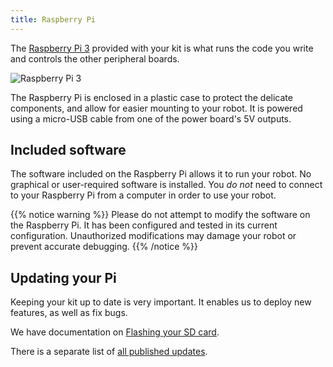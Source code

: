```yaml
---
title: Raspberry Pi
---
```


The [Raspberry Pi 3](https://www.raspberrypi.org/products/raspberry-pi-3-model-b/) provided with your kit is what runs the code you write and controls the other peripheral boards.

![Raspberry Pi 3](https://www.raspberrypi.org/app/uploads/2017/05/Raspberry-Pi-3-462x322.jpg)

The Raspberry Pi is enclosed in a plastic case to protect the delicate components, and allow for easier mounting to your robot. It is powered using a micro-USB cable from one of the power board's 5V outputs.

## Included software
The software included on the Raspberry Pi allows it to run your robot. No graphical or user-required software is installed. You _do not_ need to connect to your Raspberry Pi from a computer in order to use your robot.

{{% notice warning %}}
Please do not attempt to modify the software on the Raspberry Pi. It has been configured and tested in its current configuration. Unauthorized modifications may damage your robot or prevent accurate debugging.
{{% /notice %}}

## Updating your Pi
Keeping your kit up to date is very important. It enables us to deploy new features, as well as fix bugs.

We have documentation on [Flashing your SD card](sd-card).

There is a separate list of [all published updates](/updates).

